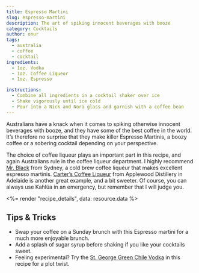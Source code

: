 ```yaml
---
title: Espresso Martini
slug: espresso-martini
description: The art of spiking innocent beverages with booze
category: Cocktails
author: onur
tags:
  - australia
  - coffee
  - cocktail
ingredients:
  - 1oz. Vodka
  - 1oz. Coffee Liqueor
  - 1oz. Espresso

instructions:
  - Combine all ingredients in a cocktail shaker over ice
  - Shake vigorously until ice cold
  - Pour into a Nick and Nora glass and garnish with a coffee bean
---
```


Australians have a knack when it comes to spiking otherwise innocent beverages with booze, and they have some of the best coffee in the world. It’s therefore no surprise that they make killer Espresso Martinis, a boozy coffee or a sobering cocktail depending on your perspective.

The choice of coffee liqueur plays an important part in this recipe, and again Australians rule in the coffee liqueur department. I highly recommend [Mr. Black](https://mrblack.co/row/products/coffee-liqueur/) from Sydney, a cold brew coffee liqueur that makes excellent espresso martinis. [Carter’s Coffee Liqueur](https://www.applewooddistillery.com.au/collections/current-collection/products/carters-original-coffee-liqueur) from Applewood Distillery in Adelaide is another great example, and a bit sweeter. Of course, you can always use Kahlúa in an emergency, but remember that I will judge you.

<%= render "recipe_details", data: resource.data %>

## Tips & Tricks

- Swap your coffee on a Sunday brunch with this Espresso martini for a much more enjoyable brunch.
- Add a splash of sugar syrup before shaking if you like your cocktails sweet.
- Feeling experimental? Try the [St. George Green Chile Vodka](http://www.stgeorgespirits.com/spirits/vodka/st-george-green-chile-vodka/) in this recipe for a plot twist.
